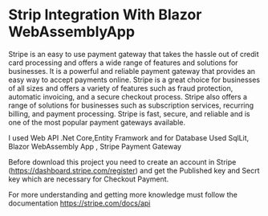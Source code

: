 # Strip Integration With Blazor WebAssemblyApp
Stripe is an easy to use payment gateway that takes the hassle out of credit card processing and offers a wide range of features and solutions for businesses. It is a powerful and reliable payment gateway that provides an easy way to accept payments online. Stripe is a great choice for businesses of all sizes and offers a variety of features such as fraud protection, automatic invoicing, and a secure checkout process. Stripe also offers a range of solutions for businesses such as subscription services, recurring billing, and payment processing. Stripe is fast, secure, and reliable and is one of the most popular payment gateways available.



I used Web API .Net Core,Entity Framwork and for Database Used SqlLit, Blazor WebAssembly App , Stripe Payment Gateway
 
Before download this project you need to create an account in Stripe (https://dashboard.stripe.com/register) and get the Published key and Secrt key which are necessary for Checkout Payment.

For more understanding and getting more knowledge must follow the documentation https://stripe.com/docs/api
